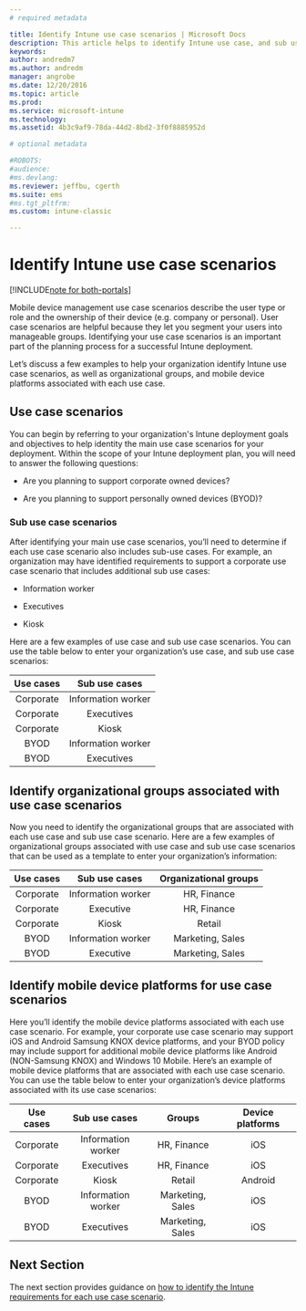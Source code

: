 ```yaml
---
# required metadata

title: Identify Intune use case scenarios | Microsoft Docs
description: This article helps to identify Intune use case, and sub use case scenarios for a Microsoft Intune cloud-only implementation.
keywords:
author: andredm7
ms.author: andredm
manager: angrobe
ms.date: 12/20/2016
ms.topic: article
ms.prod:
ms.service: microsoft-intune
ms.technology:
ms.assetid: 4b3c9af9-78da-44d2-8bd2-3f0f8885952d

# optional metadata

#ROBOTS:
#audience:
#ms.devlang:
ms.reviewer: jeffbu, cgerth
ms.suite: ems
#ms.tgt_pltfrm:
ms.custom: intune-classic

---
```


# Identify Intune use case scenarios

[!INCLUDE[note for both-portals](../includes/note-for-both-portals.md)]

Mobile device management use case scenarios describe the user type or role and the ownership of their device (e.g. company or personal). User case scenarios are helpful because they let you segment your users into manageable groups. Identifying your use case scenarios is an important part of the planning process for a successful Intune deployment.

Let’s discuss a few examples to help your organization identify Intune use case scenarios, as well as organizational groups, and mobile device platforms associated with each use case.

## Use case scenarios

You can begin by referring to your organization's Intune deployment goals and objectives to help identity the main use case scenarios for your deployment. Within the scope of your Intune deployment plan, you will need to answer the following questions:

-   Are you planning to support corporate owned devices?

-   Are you planning to support personally owned devices (BYOD)?

### Sub use case scenarios

After identifying your main use case scenarios, you’ll need to determine if each use case scenario also includes sub-use cases. For example, an organization may have identified requirements to support a corporate use case scenario that includes additional sub use cases:

-   Information worker

-   Executives

-   Kiosk

Here are a few examples of use case and sub use case scenarios. You can use the table below to enter your organization’s use case, and sub use case scenarios:

| **Use cases** | **Sub use cases** |
|:---:|:---:|
| Corporate | Information worker |              
| Corporate | Executives |           
| Corporate | Kiosk |
| BYOD | Information worker |           
| BYOD | Executives |

## Identify organizational groups associated with use case scenarios

Now you need to identify the organizational groups that are associated with each use case and sub use case scenario. Here are a few examples of organizational groups associated with use case and sub use case scenarios that can be used as a template to enter your organization’s information:

| **Use cases** | **Sub use cases** | **Organizational groups** |
|:---:|:---:|:---:|
| Corporate | Information worker | HR, Finance |               
| Corporate | Executive | HR, Finance |            
| Corporate | Kiosk | Retail |
| BYOD | Information worker | Marketing, Sales |            
| BYOD | Executive | Marketing, Sales |

## Identify mobile device platforms for use case scenarios

Here you’ll identify the mobile device platforms associated with each use case scenario. For example, your corporate use case scenario may support iOS and Android Samsung KNOX device platforms, and your BYOD policy may include support for additional mobile device platforms like Android (NON-Samsung KNOX) and Windows 10 Mobile. Here’s an example of mobile device platforms that are associated with each use case scenario. You can use the table below to enter your organization’s device platforms associated with its use case scenarios:

| **Use cases** | **Sub use cases** | **Groups** | **Device platforms** |   
|:---:|:---:|:---:|:---:|
| Corporate | Information worker | HR, Finance | iOS |                                                           
| Corporate | Executives | HR, Finance | iOS |                                                           
| Corporate | Kiosk | Retail | Android |
| BYOD | Information worker | Marketing, Sales | iOS |                                                           
| BYOD | Executives | Marketing, Sales | iOS |

## Next Section

The next section provides guidance on [how to identify the Intune requirements for each use case scenario](section-3-determine-use-case-requirements.md).
